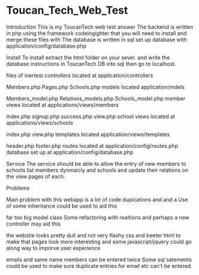 # Toucan_Tech_Web_Test


Introduction This is my ToucanTech web test answer The backend is written in php using the framework codeingighter that you will need to install and merge these files with The database is written in sql set up database with application/config/database.php

Install To install extract the html folder on your sever. and write the database instructions in ToucanTech DB into sql then go to localhost.

files of inertest controllers located at application/controllers

Members.php
Pages.php
Schools.php
models located application/mdels

Members_model.php
Relations_models.php
Schools_model.php
member views located at applications/views/members

index.php
signup.php
success.php
view.php
school views located at applications/views/schools

index.php
view.php
templates located application/views/templates

header.php
footer.php
routes located at application/config/routes.php database set up at application/config/database.php

Service The service should be able to allow the entry of new members to schools list members dynmaicly and schools and update their relations on the view pages of each.

Problems

Main problem with this webapp is a lot of code dupications and and a Use of some inheritance could be used to aid this

far too big model class Some refactoring with realtions and perhaps a new controller may aid this

the webstie looks pretty dull and not very flashy css and beeter html to make that pages look more interesting and some javascript/jquery could go along way to imporve user experience

emails and same name members can be entered twice Some sql satements could be used to make sure duplicate entries for email etc can't be entered.
